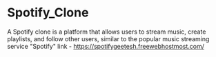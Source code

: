 # Spotify_Clone
A Spotify clone is a platform that allows users to stream music, create playlists, and follow other users, similar to the popular music streaming service "Spotify"
link - https://spotifygeetesh.freewebhostmost.com/

